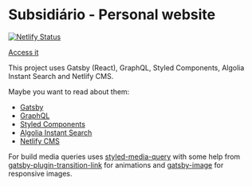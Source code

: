 # Subsidiário - Personal website

[![Netlify Status](https://api.netlify.com/api/v1/badges/5fdb28bb-8fc2-4fe5-93fd-aaaedec9afba/deploy-status)](https://app.netlify.com/sites/sad-curie-231a50/deploys)

[Access it](https://www.subsidiario.com/)

This project uses Gatsby (React), GraphQL, Styled Components, Algolia Instant Search and Netlify CMS.

Maybe you want to read about them:

- [Gatsby](https://www.gatsbyjs.org/)
- [GraphQL](https://graphql.org/)
- [Styled Components](https://www.styled-components.com/)
- [Algolia Instant Search](https://www.algolia.com/products/instantsearch/)
- [Netlify CMS](https://www.netlifycms.org/)

For build media queries uses [styled-media-query](https://github.com/morajabi/styled-media-query) with some help from [gatsby-plugin-transition-link](https://www.gatsbyjs.org/packages/gatsby-plugin-transition-link/) for animations and [gatsby-image](https://www.gatsbyjs.org/packages/gatsby-image/) for responsive images.


